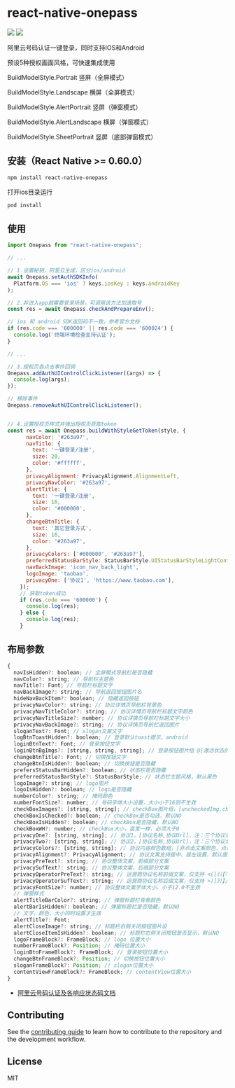# react-native-onepass

[![](https://img.shields.io/npm/v/react-native-onepass.svg?style=flat-square)][npm]
[![](https://img.shields.io/npm/l/react-native-onepass.svg?style=flat-square)][npm]

[npm]: https://www.npmjs.com/package/react-native-onepass

阿里云号码认证一键登录，同时支持IOS和Android

预设5种授权画面风格，可快速集成使用

BuildModelStyle.Portrait 竖屏（全屏模式）

BuildModelStyle.Landscape 横屏（全屏模式）

BuildModelStyle.AlertPortrait 竖屏（弹窗模式）

BuildModelStyle.AlertLandscape 横屏（弹窗模式）

BuildModelStyle.SheetPortrait 竖屏（底部弹窗模式）



## 安装（React Native >= 0.60.0）

```sh
npm install react-native-onepass
```
打开ios目录运行

```sh
pod install
```

## 使用

```js
import Onepass from "react-native-onepass";

// ...

// 1.设置秘钥，阿里云生成，区分ios/android
await Onepass.setAuthSDKInfo(
  Platform.OS === 'ios' ? keys.iosKey : keys.androidKey
);

// 2.非进入app就需要登录场景，可调用该方法加速取号
const res = await Onepass.checkAndPrepareEnv();

// ios 和 android SDK返回码不一致，参考官方文档
if (res.code === '600000' || res.code === '600024') {
  console.log('终端环境检查⽀持认证');
}

// ...

// 3.授权页各点击事件回调
Onepass.addAuthUIControlClickListener((args) => {
  console.log(args);
});

// 移除事件
Onepass.removeAuthUIControlClickListener();


// 4.设置授权页样式并弹出授权页获取token
const res = await Onepass.buildWithStyleGetToken(style, {
      navColor: '#263a97',
      navTitle: {
        text: '一键登录/注册',
        size: 20,
        color: '#ffffff',
      },
      privacyAlignment: PrivacyAlignment.AlignmentLeft,
      privacyNavColor: '#263a97',
      alertTitle: {
        text: '一键登录/注册',
        size: 16,
        color: '#000000',
      },
      changeBtnTitle: {
        text: '其它登录方式',
        size: 16,
        color: '#263a97',
      },
      privacyColors: ['#000000', '#263a97'],
      preferredStatusBarStyle: StatusBarStyle.UIStatusBarStyleLightContent,
      navBackImage: 'icon_nav_back_light',
      logoImage: 'taobao',
      privacyOne: ['协议1', 'https://www.taobao.com'],
    });
    // 获取token成功
    if (res.code === '600000') {
      console.log(res);
    } else {
      console.log(res);
    }
```
## 布局参数
```js
{
  navIsHidden?: boolean; // 全屏模式导航栏是否隐藏
  navColor?: string; // 导航栏主题色
  navTitle?: Font; // 导航栏标题文字
  navBackImage?: string; // 导航返回按钮图片名
  hideNavBackItem?: boolean; // 隐藏返回按钮
  privacyNavColor?: string; // 协议详情页导航栏背景色
  privacyNavTitleColor?: string; // 协议详情页导航栏标题文字颜色
  privacyNavTitleSize?: number; // 协议详情页导航栏标题文字大小
  privacyNavBackImage?: string; // 协议详情页导航栏返回图片
  sloganText?: Font; // slogan文案文字
  logBtnToastHidden?: boolean; // 登录默认toast提示，android
  loginBtnText?: Font; // 登录按钮文字
  loginBtnBgImgs?: [string, string, string]; // 登录按钮图片组 @[激活状态的图片,失效状态的图片,高亮状态的图片]
  changeBtnTitle?: Font; // 切换按钮文字
  changeBtnIsHidden?: boolean; // 切换按钮是否隐藏
  prefersStatusBarHidden?: boolean; // 状态栏是否隐藏
  preferredStatusBarStyle?: StatusBarStyle; // 状态栏主题风格，默认黑色
  logoImage?: string; // logo图片
  logoIsHidden?: boolean; // logo是否隐藏
  numberColor?: string; // 掩码颜色
  numberFontSize?: number; // 号码字体大小设置，大小小于16则不生效
  checkBoxImages?: [string, string]; // checkBox图片组，[uncheckedImg,checkedImg]
  checkBoxIsChecked?: boolean; // checkBox是否勾选，默认NO
  checkBoxIsHidden?: boolean; // checkBox是否隐藏，默认NO
  checkBoxWH?: number; // checkBox大小，高宽一样，必须大于0
  privacyOne?: [string, string]; // 协议1，[协议名称,协议Url]，注：三个协议名称不能相同
  privacyTwo?: [string, string]; // 协议2，[协议名称,协议Url]，注：三个协议名称不能相同
  privacyColors?: [string, string]; // 协议内容颜色数组，[非点击文案颜色，点击文案颜色]
  privacyAlignment?: PrivacyAlignment; // 协议文案支持居中、居左设置，默认居左
  privacyPreText?: string; // 协议整体文案，前缀部分文案
  privacySufText?: string; // 协议整体文案，后缀部分文案
  privacyOperatorPreText?: string; // 运营商协议名称前缀文案，仅支持 <([《（【『
  privacyOperatorSufText?: string; // 运营商协议名称后缀文案，仅支持 >)]》）】』
  privacyFontSize?: number; // 协议整体文案字体大小，小于12.0不生效
  // 弹窗样式
  alertTitleBarColor?: string; // 弹窗标题栏背景颜色
  alertBarIsHidden?: boolean; // 弹窗标题栏是否隐藏，默认NO
  // 文字，颜色，大小同时设置才生效
  alertTitle?: Font;
  alertCloseImage?: string; // 标题栏右侧关闭按钮图片设
  alertCloseItemIsHidden?: boolean; // 标题栏右侧关闭按钮是否显示，默认NO
  logoFrameBlock?: FrameBlock; // logo 位置大小
  numberFrameBlock?: Position; // 掩码位置大小
  loginBtnFrameBlock?: FrameBlock; // 登录按钮位置大小
  changeBtnFrameBlock?: Position; // 切换按钮位置大小
  sloganFrameBlock?: Position; // slogan位置大小
  contentViewFrameBlock?: FrameBlock; // contentView位置大小
}
```

* [阿里云号码认证及各响应状态码文档](https://help.aliyun.com/document_detail/144231.html)

## Contributing

See the [contributing guide](CONTRIBUTING.md) to learn how to contribute to the repository and the development workflow.

## License

MIT
